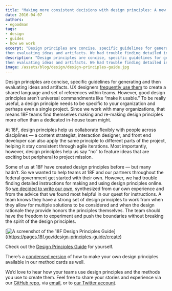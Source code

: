```yaml
---
title: "Making more consistent decisions with design principles: A new 18F guide"
date: 2016-04-07
authors:
- egoodman
tags:
- design
- guides
- how we work
excerpt: "Design principles are concise, specific guidelines for generating and
then evaluating ideas and artifacts. We had trouble finding detailed instructions for making and using design principles online. So we decided to write our own."
description: "Design principles are concise, specific guidelines for generating and
then evaluating ideas and artifacts. We had trouble finding detailed instructions for making and using design principles online. So we decided to write our own."
image: /assets/blog/design/design-principles-guide.jpg
---
```


Design principles are concise, specific guidelines for generating and
then evaluating ideas and artifacts. UX designers [frequently use
them](http://www.designprinciplesftw.com/) to create a shared language
and set of references within teams. However, good design principles
aren’t universal commandments like “make it usable.” To be really
useful, a design principle needs to be specific to your organization and
perhaps even a single project. Since we work with many organizations,
that means 18F teams find themselves making and re-making design
principles more often than a dedicated in-house team might.

At 18F, design principles help us collaborate flexibly with people
across disciplines — a content strategist, interaction designer, and
front end developer can also apply the same principle to different parts
of the project, helping it stay consistent through agile iterations.
Most importantly, however, design principles help us say “no” to feature
ideas that are exciting but peripheral to project mission.

Some of us at 18F have created design principles before — but many
hadn’t. So we wanted to help teams at 18F and our partners throughout
the federal government get started with their own. However, we had
trouble finding detailed instructions for making and using design
principles online. So [we decided to write our
own](https://pages.18f.gov/design-principles-guide/), synthesized from
our own experience and from the advice that we found most helpful in our
quest for instructions. A team knows they have a strong set of design
principles to work from when they allow for multiple solutions to be
considered and when the design rationale they provide honors the
principles themselves. The team should have the freedom to experiment
and push the boundaries without breaking the spirit of the design
principles.

[![A screenshot of the 18F Design Principles Guide]({{site.baseurl}}/assets/blog/design/design-principles-guide.jpg)]((https://pages.18f.gov/design-principles-guide/create)

Check out the [Design Principles
Guide](https://pages.18f.gov/design-principles-guide/) for yourself.

There’s a [condensed
version](https://methods.18f.gov/design-principles/) of how to make
your own design principles available in our method cards as well.

We’d love to hear how your teams use design principles and the methods
you use to create them. Feel free to share your stories and experience
via our [GitHub
repo](https://github.com/18F/design-principles-guide), via
[email](mailto:18f@gsa.gov), or to [our Twitter
account](https://twitter.com/18f).
